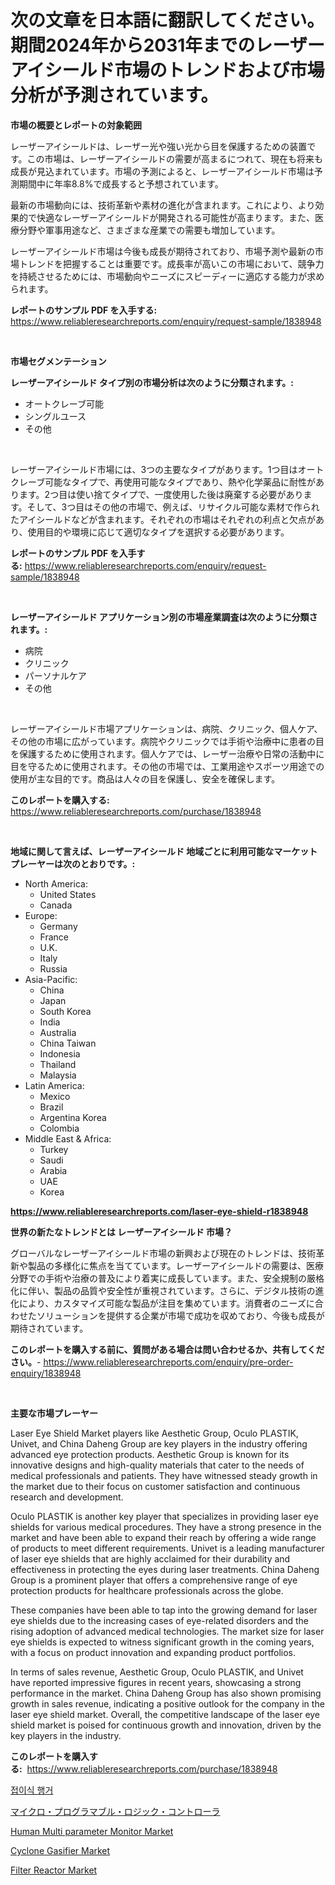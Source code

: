<p><h1>次の文章を日本語に翻訳してください。期間2024年から2031年までのレーザーアイシールド市場のトレンドおよび市場分析が予測されています。</h1></p><p><strong>市場の概要とレポートの対象範囲</strong></p>
<p><p>レーザーアイシールドは、レーザー光や強い光から目を保護するための装置です。この市場は、レーザーアイシールドの需要が高まるにつれて、現在も将来も成長が見込まれています。市場の予測によると、レーザーアイシールド市場は予測期間中に年率8.8%で成長すると予想されています。</p><p>最新の市場動向には、技術革新や素材の進化が含まれます。これにより、より効果的で快適なレーザーアイシールドが開発される可能性が高まります。また、医療分野や軍事用途など、さまざまな産業での需要も増加しています。</p><p>レーザーアイシールド市場は今後も成長が期待されており、市場予測や最新の市場トレンドを把握することは重要です。成長率が高いこの市場において、競争力を持続させるためには、市場動向やニーズにスピーディーに適応する能力が求められます。</p></p>
<p><strong>レポートのサンプル PDF を入手する:</strong> <a href="https://www.reliableresearchreports.com/enquiry/request-sample/1838948">https://www.reliableresearchreports.com/enquiry/request-sample/1838948</a></p>
<p>&nbsp;</p>
<p><strong>市場セグメンテーション</strong></p>
<p><strong>レーザーアイシールド タイプ別の市場分析は次のように分類されます。:</strong></p>
<p><ul><li>オートクレーブ可能</li><li>シングルユース</li><li>その他</li></ul></p>
<p>&nbsp;</p>
<p><p>レーザーアイシールド市場には、3つの主要なタイプがあります。1つ目はオートクレーブ可能なタイプで、再使用可能なタイプであり、熱や化学薬品に耐性があります。2つ目は使い捨てタイプで、一度使用した後は廃棄する必要があります。そして、3つ目はその他の市場で、例えば、リサイクル可能な素材で作られたアイシールドなどが含まれます。それぞれの市場はそれぞれの利点と欠点があり、使用目的や環境に応じて適切なタイプを選択する必要があります。</p></p>
<p><strong>レポートのサンプル PDF を入手する:</strong>&nbsp;<a href="https://www.reliableresearchreports.com/enquiry/request-sample/1838948">https://www.reliableresearchreports.com/enquiry/request-sample/1838948</a></p>
<p>&nbsp;</p>
<p><strong> レーザーアイシールド アプリケーション別の市場産業調査は次のように分類されます。:</strong></p>
<p><ul><li>病院</li><li>クリニック</li><li>パーソナルケア</li><li>その他</li></ul></p>
<p>&nbsp;</p>
<p><p>レーザーアイシールド市場アプリケーションは、病院、クリニック、個人ケア、その他の市場に広がっています。病院やクリニックでは手術や治療中に患者の目を保護するために使用されます。個人ケアでは、レーザー治療や日常の活動中に目を守るために使用されます。その他の市場では、工業用途やスポーツ用途での使用が主な目的です。商品は人々の目を保護し、安全を確保します。</p></p>
<p><strong>このレポートを購入する:</strong>&nbsp; <a href="https://www.reliableresearchreports.com/purchase/1838948">https://www.reliableresearchreports.com/purchase/1838948</a></p>
<p>&nbsp;</p>
<p><strong>地域に関して言えば、レーザーアイシールド 地域ごとに利用可能なマーケットプレーヤーは次のとおりです。:</strong></p>
<p><ul>
    <li>
        North America:
        <ul>
            <li>United States</li>
            <li>Canada</li>
        </ul>
    </li>
    <li>
        Europe:
        <ul>
            <li>Germany</li>
            <li>France</li>
            <li>U.K.</li>
            <li>Italy</li>
            <li>Russia</li>
        </ul>
    </li>
    <li>
        Asia-Pacific:
        <ul>
            <li>China</li>
            <li>Japan</li>
            <li>South Korea</li>
            <li>India</li>
            <li>Australia</li>
            <li>China Taiwan</li>
            <li>Indonesia</li>
            <li>Thailand</li>
            <li>Malaysia</li>
        </ul>
    </li>
    <li>
        Latin America:
        <ul>
            <li>Mexico</li>
            <li>Brazil</li>
            <li>Argentina Korea</li>
            <li>Colombia</li>
        </ul>
    </li>
    <li>
        Middle East & Africa:
        <ul>
            <li>Turkey</li>
            <li>Saudi</li>
            <li>Arabia</li>
            <li>UAE</li>
            <li>Korea</li>
        </ul>
    </li>
    </ul></p>
<p><strong><a href="https://www.reliableresearchreports.com/laser-eye-shield-r1838948">https://www.reliableresearchreports.com/laser-eye-shield-r1838948</a></strong>&nbsp;</p>
<p><strong>世界の新たなトレンドとは レーザーアイシールド 市場？</strong></p>
<p><p>グローバルなレーザーアイシールド市場の新興および現在のトレンドは、技術革新や製品の多様化に焦点を当てています。レーザーアイシールドの需要は、医療分野での手術や治療の普及により着実に成長しています。また、安全規制の厳格化に伴い、製品の品質や安全性が重視されています。さらに、デジタル技術の進化により、カスタマイズ可能な製品が注目を集めています。消費者のニーズに合わせたソリューションを提供する企業が市場で成功を収めており、今後も成長が期待されています。</p></p>
<p><strong>このレポートを購入する前に、質問がある場合は問い合わせるか、共有してください。</strong>- <a href="https://www.reliableresearchreports.com/enquiry/pre-order-enquiry/1838948">https://www.reliableresearchreports.com/enquiry/pre-order-enquiry/1838948</a></p>
<p>&nbsp;</p>
<p><strong>主要な市場プレーヤー</strong></p>
<p><p>Laser Eye Shield Market players like Aesthetic Group, Oculo PLASTIK, Univet, and China Daheng Group are key players in the industry offering advanced eye protection products. Aesthetic Group is known for its innovative designs and high-quality materials that cater to the needs of medical professionals and patients. They have witnessed steady growth in the market due to their focus on customer satisfaction and continuous research and development.</p><p>Oculo PLASTIK is another key player that specializes in providing laser eye shields for various medical procedures. They have a strong presence in the market and have been able to expand their reach by offering a wide range of products to meet different requirements. Univet is a leading manufacturer of laser eye shields that are highly acclaimed for their durability and effectiveness in protecting the eyes during laser treatments. China Daheng Group is a prominent player that offers a comprehensive range of eye protection products for healthcare professionals across the globe.</p><p>These companies have been able to tap into the growing demand for laser eye shields due to the increasing cases of eye-related disorders and the rising adoption of advanced medical technologies. The market size for laser eye shields is expected to witness significant growth in the coming years, with a focus on product innovation and expanding product portfolios.</p><p>In terms of sales revenue, Aesthetic Group, Oculo PLASTIK, and Univet have reported impressive figures in recent years, showcasing a strong performance in the market. China Daheng Group has also shown promising growth in sales revenue, indicating a positive outlook for the company in the laser eye shield market. Overall, the competitive landscape of the laser eye shield market is poised for continuous growth and innovation, driven by the key players in the industry.</p></p>
<p><strong>このレポートを購入する:</strong>&nbsp;&nbsp;<a href="https://www.reliableresearchreports.com/purchase/1838948">https://www.reliableresearchreports.com/purchase/1838948</a></p>
<p><p><a href="https://github.com/Maeennan456456/Market-Research-Report-List-1/blob/main/961404221936.md">접이식 행거</a></p><p><a href="https://github.com/joaejkdzgyljvo6/Market-Research-Report-List-1/blob/main/425482424071.md">マイクロ・プログラマブル・ロジック・コントローラ</a></p><p><a href="https://github.com/johnbach50/Market-Research-Report-List-2/blob/main/human-multi-parameter-monitor-market.md">Human Multi parameter Monitor Market</a></p><p><a href="https://view.publitas.com/reportprime-1/cyclone-gasifier-market-share-evolution-and-market-growth-trends-2024-2031/">Cyclone Gasifier Market</a></p><p><a href="https://scarlet-rocket-c63.notion.site/Filter-Reactor-Market-Competitive-Analysis-Market-Trends-and-Forecast-to-2031-d86f7efbe78d44ec90a0190339bdd334">Filter Reactor Market</a></p></p>